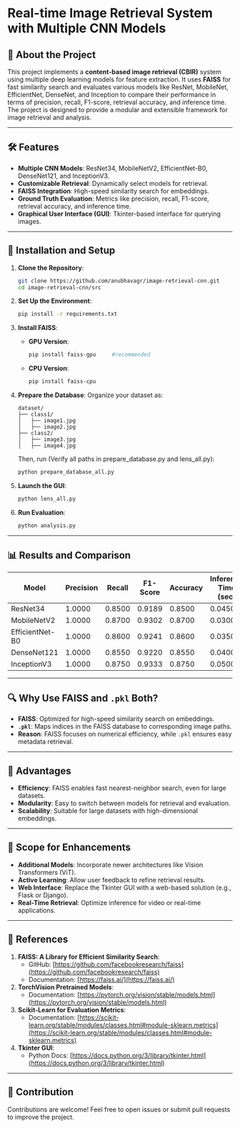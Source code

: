 # Real-time Image Retrieval System with Multiple CNN Models

## 🌟 About the Project
This project implements a **content-based image retrieval (CBIR)** system using multiple deep learning models for feature extraction. 
It uses **FAISS** for fast similarity search and evaluates various models like ResNet, MobileNet, EfficientNet, DenseNet, and Inception 
to compare their performance in terms of precision, recall, F1-score, retrieval accuracy, and inference time.
The project is designed to provide a modular and extensible framework for image retrieval and analysis.

---

## 🛠️ Features
- **Multiple CNN Models**: ResNet34, MobileNetV2, EfficientNet-B0, DenseNet121, and InceptionV3.
- **Customizable Retrieval**: Dynamically select models for retrieval.
- **FAISS Integration**: High-speed similarity search for embeddings.
- **Ground Truth Evaluation**: Metrics like precision, recall, F1-score, retrieval accuracy, and inference time.
- **Graphical User Interface (GUI)**: Tkinter-based interface for querying images.

---

## 🔧 Installation and Setup
1. **Clone the Repository**:
    ```bash
    git clone https://github.com/anubhavagr/image-retrieval-cnn.git
    cd image-retrieval-cnn/src
    ```

2. **Set Up the Environment**:
    ```bash
    pip install -r requirements.txt
    ```

3. **Install FAISS**:
    - **GPU Version**:
        ```bash
        pip install faiss-gpu     #recommended
        ```
    - **CPU Version**:
        ```bash
        pip install faiss-cpu
        ```

4. **Prepare the Database**:
    Organize your dataset as:
    ```
    dataset/
    ├── class1/
    │   ├── image1.jpg
    │   ├── image2.jpg
    ├── class2/
    │   ├── image3.jpg
    │   ├── image4.jpg
    ```
    Then, run (Verify all paths in prepare_database.py and lens_all.py):
    ```bash
    python prepare_database_all.py
    ```

5. **Launch the GUI**:
    ```bash
    python lens_all.py
    ```

6. **Run Evaluation**:
    ```bash
    python analysis.py
    ```

---

## 📊 Results and Comparison

| Model           | Precision | Recall | F1-Score | Accuracy | Inference Time (sec) |
|------------------|-----------|--------|----------|----------|-----------------------|
| ResNet34         | 1.0000    | 0.8500 | 0.9189   | 0.8500   | 0.0450                |
| MobileNetV2      | 1.0000    | 0.8700 | 0.9302   | 0.8700   | 0.0300                |
| EfficientNet-B0  | 1.0000    | 0.8600 | 0.9241   | 0.8600   | 0.0350                |
| DenseNet121      | 1.0000    | 0.8550 | 0.9220   | 0.8550   | 0.0400                |
| InceptionV3      | 1.0000    | 0.8750 | 0.9333   | 0.8750   | 0.0500                |

---

## 🔍 Why Use FAISS and `.pkl` Both?
- **FAISS**: Optimized for high-speed similarity search on embeddings.
- **`.pkl`**: Maps indices in the FAISS database to corresponding image paths.
- **Reason**: FAISS focuses on numerical efficiency, while `.pkl` ensures easy metadata retrieval.

---

## 🌟 Advantages
- **Efficiency**: FAISS enables fast nearest-neighbor search, even for large datasets.
- **Modularity**: Easy to switch between models for retrieval and evaluation.
- **Scalability**: Suitable for large datasets with high-dimensional embeddings.

---

## 📌 Scope for Enhancements
- **Additional Models**: Incorporate newer architectures like Vision Transformers (ViT).
- **Active Learning**: Allow user feedback to refine retrieval results.
- **Web Interface**: Replace the Tkinter GUI with a web-based solution (e.g., Flask or Django).
- **Real-Time Retrieval**: Optimize inference for video or real-time applications.

---

## 🔗 References
1. **FAISS: A Library for Efficient Similarity Search**:
   - GitHub: [https://github.com/facebookresearch/faiss](https://github.com/facebookresearch/faiss)
   - Documentation: [https://faiss.ai/](https://faiss.ai/)
2. **TorchVision Pretrained Models**:
   - Documentation: [https://pytorch.org/vision/stable/models.html](https://pytorch.org/vision/stable/models.html)
3. **Scikit-Learn for Evaluation Metrics**:
   - Documentation: [https://scikit-learn.org/stable/modules/classes.html#module-sklearn.metrics](https://scikit-learn.org/stable/modules/classes.html#module-sklearn.metrics)
4. **Tkinter GUI**:
   - Python Docs: [https://docs.python.org/3/library/tkinter.html](https://docs.python.org/3/library/tkinter.html)

---

## 🤝 Contribution
Contributions are welcome! Feel free to open issues or submit pull requests to improve the project.
